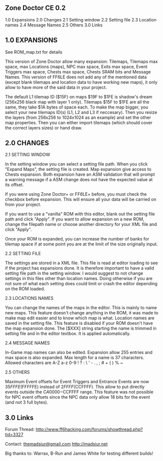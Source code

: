 Zone Doctor CE 0.2
------------------
1.0 Expansions
2.0 Changes
	2.1 Setting window
	2.2 Setting file
	2.3 Location names
	2.4 Message Names
	2.5 Others
3.0 Links


1.0 EXPANSIONS
--------------
See ROM_map.txt for details

This version of Zone Doctor allow many expansion: Tilemaps, Tilemaps max space, max Locations (maps), 
NPC max space, Exits max space, Event Triggers max space, Chests max space, Chests SRAM bits and Message Names. This version
of FF6LE does not add any of the mentioned data (except blank tilemaps and location data to have working new maps), it only allow
to have more of the said data in your project. 

The default L1 tilemap ID ($15F) on maps $19F to $1FE is shadow's dream (256x256 black map with layer 1 only). 
Tilemaps $15F to $1FE are all the same, they take $1A bytes of space each.  To make the map bigger, you select your new 
tilemaps ID(s) (L1, L2 and L3 if neccesary). Then you resize the layers (from 256x256 to 1024x1024 as an example) and set 
the other map properties. Then you can either import tilemaps (which should cover the correct layers sizes) or hand draw.


2.0 CHANGES
-----------

2.1 SETTING WINDOW

In the setting window you can select a setting file path. When you click "Expand Maps",
the setting file is created. Map expansion give access to Chests expansion. Both expansion have an ASM validation that will
prompt a warning message if a ASM change does not have the expected value at its offset.

If you were using Zone Doctor+ or FF6LE+ before, you must check the checkbox before expansion. This will ensure
all your data will be carried on from your project.

If you want to use a "vanilla" ROM with this editor, blank out the setting file path and click "Apply". If you want to allow
expansion on a new ROM, change the filepath name or choose another directory for your XML file and click "Apply".

Once your ROM is expanded, you can increase the number of banks for tilemap space if at some point you are at the limit of the size 
originally input.


2.2 SETTING FILE

The settings are stored in a XML file. This file is read at editor loading to see if the project has expansions done. It is therefore
important to have a valid setting file path in the setting window. I would suggest to not change settings in this files other than location
names. Doing otherwise if you are not sure of what each setting does could limit or crash the editor depending on the ROM loaded.


2.3 LOCATIONS NAMES

You can change the names of the maps in the editor. This is mainly to name new maps. This feature doesn't change anything in the ROM,
it was made to make map edit easier and to know which map is what. Location names are saved in the setting file. This feature is disabled if your 
ROM doesn't have the map expansion done. The [$XXX] string starting the name is trimmed in setting file and in the editor textbox. 
It is applied automatically.


2.4 MESSAGE NAMES

In-Game map names can also be edited. Expansion allow 255 entries and max space is also expanded. Max length for a name is 37 characters.
Allowed characters are A-Z a-z 0-9 ! ? : \ ' - . , ; # + ( ) % ~


2.5 OTHERS

Maximum Event offsets for Event Triggers and Entrance Events are now $35FFFE ($FFFFFE) instead of $2FFFF ($CCFFFF). 
This allow to put directly events outside the $CA0000-$CCFFFF range. This feature was not possible for NPC event offsets 
since the NPC data only allow 18 bits for the event (and not 3 full bytes).


3.0 Links
---------
Forum Thread: http://www.ff6hacking.com/forums/showthread.php?tid=3327

Contact: themadsiur@gmail.com
http://madsiur.net

Big thanks to:
Warrax, B-Run and James White for testing different builds!
